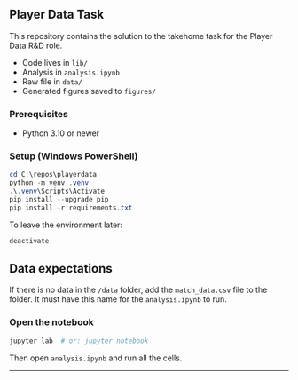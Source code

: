 ## Player Data Task

This repository contains the solution to the takehome task for the Player Data R&D role.

- Code lives in `lib/`
- Analysis in `analysis.ipynb`
- Raw file in `data/`
- Generated figures saved to `figures/`

### Prerequisites
- Python 3.10 or newer

### Setup (Windows PowerShell)
```powershell
cd C:\repos\playerdata
python -m venv .venv
.\.venv\Scripts\Activate
pip install --upgrade pip
pip install -r requirements.txt
```

To leave the environment later:
```powershell
deactivate
```

## Data expectations
If there is no data in the `/data` folder, add the `match_data.csv` file to the folder. It must have this name for the `analysis.ipynb` to run.


### Open the notebook
```powershell
jupyter lab  # or: jupyter notebook
```
Then open `analysis.ipynb` and run all the cells.

---

